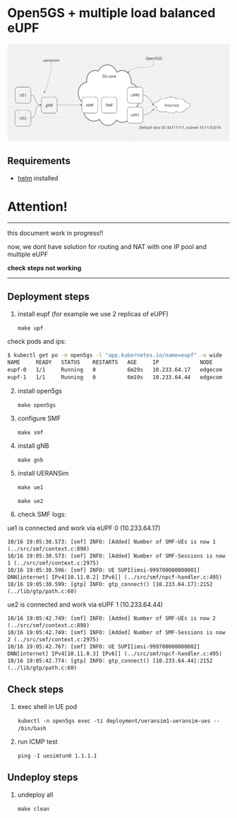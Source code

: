 # Open5GS + multiple load balanced eUPF

![](./schema.png)

## Requirements

- [helm](https://helm.sh/docs/intro/install/) installed

# Attention!

---

this document work in progress!!

now, we dont have solution for routing and NAT with one IP pool and multiple eUPF

**check steps not working**

---

## Deployment steps

1. install eupf (for example we use 2 replicas of eUPF)

    `make upf`

check pods and ips:

```bash
$ kubectl get po -n open5gs -l "app.kubernetes.io/name=eupf" -o wide
NAME     READY   STATUS    RESTARTS   AGE     IP             NODE      NOMINATED NODE   READINESS GATES
eupf-0   1/1     Running   0          6m29s   10.233.64.17   edgecom   <none>           <none>
eupf-1   1/1     Running   0          6m19s   10.233.64.44   edgecom   <none>           <none>
```

2. install open5gs

    `make open5gs`

3. configure SMF

    `make smf`

4. install gNB

    `make gnb`

5. install UERANSim

    `make ue1`

    `make ue2`


6. check SMF logs:


ue1 is connected and work via eUPF 0 (10.233.64.17)

```
10/16 19:05:30.573: [smf] INFO: [Added] Number of SMF-UEs is now 1 (../src/smf/context.c:898)
10/16 19:05:30.573: [smf] INFO: [Added] Number of SMF-Sessions is now 1 (../src/smf/context.c:2975)
10/16 19:05:30.596: [smf] INFO: UE SUPI[imsi-999700000000001] DNN[internet] IPv4[10.11.0.2] IPv6[] (../src/smf/npcf-handler.c:495)
10/16 19:05:30.599: [gtp] INFO: gtp_connect() [10.233.64.17]:2152 (../lib/gtp/path.c:60)
```

ue2 is connected and work via eUPF 1 (10.233.64.44)

```
10/16 19:05:42.749: [smf] INFO: [Added] Number of SMF-UEs is now 2 (../src/smf/context.c:898)
10/16 19:05:42.749: [smf] INFO: [Added] Number of SMF-Sessions is now 2 (../src/smf/context.c:2975)
10/16 19:05:42.767: [smf] INFO: UE SUPI[imsi-999700000000002] DNN[internet] IPv4[10.11.0.3] IPv6[] (../src/smf/npcf-handler.c:495)
10/16 19:05:42.774: [gtp] INFO: gtp_connect() [10.233.64.44]:2152 (../lib/gtp/path.c:60)
```

## Check steps

1. exec shell in UE pod

    `kubectl -n open5gs exec -ti deployment/ueransim1-ueransim-ues -- /bin/bash`

2. run ICMP test

    `ping -I uesimtun0 1.1.1.1`

## Undeploy steps

1. undeploy all

    `make clean`
